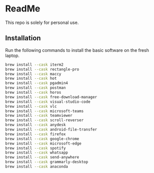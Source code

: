 # ReadMe

This repo is solely for personal use.

## Installation

Run the following commands to install the basic software on the fresh laptop.

```bash
brew install --cask iterm2
brew install --cask rectangle-pro
brew install --cask maccy
brew install --cask hot
brew install --cask pgadmin4
brew install --cask postman
brew install --cask horos
brew install --cask free-download-manager
brew install --cask visual-studio-code
brew install --cask vlc
brew install --cask microsoft-teams
brew install --cask teamviewer
brew install --cask scroll-reverser
brew install --cask anydesk
brew install --cask android-file-transfer
brew install --cask firefox
brew install --cask google-chrome
brew install --cask microsoft-edge
brew install --cask spotify
brew install --cask whatsapp
brew install --cask send-anywhere
brew install --cask grammarly-desktop
brew install --cask anaconda
```
